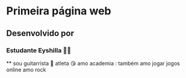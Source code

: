 # Primeira página web
## Desenvolvido por
### Estudante Eyshilla :guitar::metal:
** 
sou guitarrista :guitar:
atleta :kissing_heart:
amo academia :
também amo jogar jogos online 
amo rock
